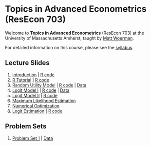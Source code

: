 # Topics in Advanced Econometrics (ResEcon 703)

Welcome to **Topics in Advanced Econometrics** (ResEcon 703) at the University of Massachusetts Amherst, taught by [Matt Woerman](https://sites.google.com/site/mattwoerman/).

For detailed information on this course, please see the [syllabus](https://raw.githack.com/woerman/ResEcon703/master/syllabus/syllabus.pdf).

## Lecture Slides

1. [Introduction](https://raw.githack.com/woerman/ResEcon703/master/slides/lecture_01/lecture_01.pdf) | [R code](https://github.com/woerman/ResEcon703/blob/master/slides/lecture_01/lecture_01.R)
2. [R Tutorial](https://raw.githack.com/woerman/ResEcon703/master/slides/lecture_02/lecture_02.pdf) | [R code](https://github.com/woerman/ResEcon703/blob/master/slides/lecture_02/lecture_02.R)
3. [Random Utility Model](https://raw.githack.com/woerman/ResEcon703/master/slides/lecture_03/lecture_03.pdf) | [R code](https://github.com/woerman/ResEcon703/blob/master/slides/lecture_03/lecture_03.R) | [Data](https://raw.githack.com/woerman/ResEcon703/master/slides/lecture_03/ac_renters.csv)
4. [Logit Model I](https://raw.githack.com/woerman/ResEcon703/master/slides/lecture_04/lecture_04.pdf) | [R code](https://github.com/woerman/ResEcon703/blob/master/slides/lecture_04/lecture_04.R) | [Data](https://raw.githack.com/woerman/ResEcon703/master/slides/lecture_04/ac_renters.csv)
5. [Logit Model II](https://raw.githack.com/woerman/ResEcon703/master/slides/lecture_05/lecture_05.pdf) | [R code](https://github.com/woerman/ResEcon703/blob/master/slides/lecture_05/lecture_05.R)
6. [Maximum Likelihood Estimation](https://raw.githack.com/woerman/ResEcon703/master/slides/lecture_06/lecture_06.pdf)
7. [Numerical Optimization](https://raw.githack.com/woerman/ResEcon703/master/slides/lecture_07/lecture_07.pdf)
8. [Logit Estimation](https://raw.githack.com/woerman/ResEcon703/master/slides/lecture_08/lecture_08.pdf) | [R code](https://github.com/woerman/ResEcon703/blob/master/slides/lecture_08/lecture_08.R)

## Problem Sets

1. [Problem Set 1](https://raw.githack.com/woerman/ResEcon703/master/problem_sets/problem_set_1/problem_set_1.pdf) | [Data](https://raw.githack.com/woerman/ResEcon703/master/problem_sets/problem_set_1/travel_datasets.zip)
